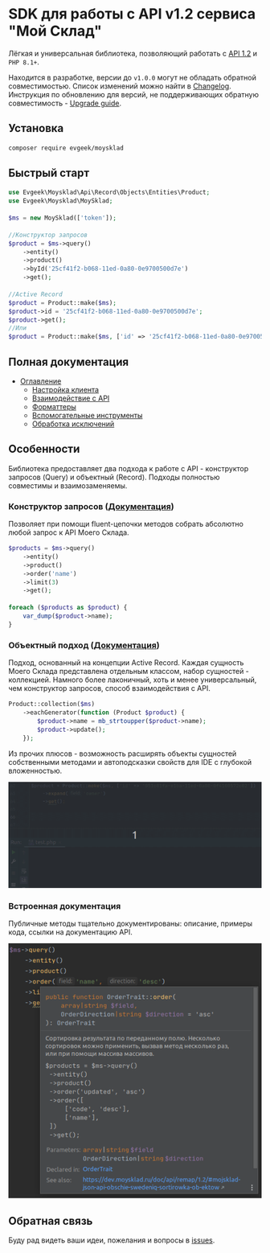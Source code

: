 # SDK для работы с API v1.2 сервиса "Мой Склад"

Лёгкая и универсальная библиотека, позволяющий работать с [API 1.2](https://dev.moysklad.ru/doc/api/remap/1.2) и `PHP 8.1+`.

Находится в разработке, версии до `v1.0.0` могут не обладать обратной совместимостью. Список изменений можно найти в [Changelog](CHANGELOG.md). Инструкция по обновлению для версий, не поддерживающих обратную совместимость - [Upgrade guide](UPGRADE.md).

## Установка

```bash
composer require evgeek/moysklad
```

## Быстрый старт

```php
use Evgeek\Moysklad\Api\Record\Objects\Entities\Product;
use Evgeek\Moysklad\MoySklad;

$ms = new MoySklad(['token']);

//Конструктор запросов
$product = $ms->query()
    ->entity()
    ->product()
    ->byId('25cf41f2-b068-11ed-0a80-0e9700500d7e')
    ->get();

//Active Record
$product = Product::make($ms);
$product->id = '25cf41f2-b068-11ed-0a80-0e9700500d7e';
$product->get();
//Или
$product = Product::make($ms, ['id' => '25cf41f2-b068-11ed-0a80-0e9700500d7e'])->get();
```

## Полная документация

* [Оглавление](/docs/index.md)
  * [Настройка клиента](/docs/setup.md)
  * [Взаимодействие с API](/docs/api_interaction.md)
  * [Форматтеры](/docs/formatters.md)
  * [Вспомогательные инструменты](/docs/tools.md)
  * [Обработка исключений](/docs/exceptions.md)

## Особенности

Библиотека предоставляет два подхода к работе с API - конструктор запросов (Query) и объектный (Record). Подходы полностью совместимы и взаимозаменяемы.

### Конструктор запросов ([Документация](/docs/query_builder.md))

Позволяет при помощи fluent-цепочки методов собрать абсолютно любой запрос к API Моего Склада. 

```php
$products = $ms->query()
    ->entity()
    ->product()
    ->order('name')
    ->limit(3)
    ->get();

foreach ($products as $product) {
    var_dump($product->name);
}
```

### Объектный подход ([Документация](/docs/active_record.md))

Подход, основанный на концепции Active Record. Каждая сущность Моего Склада представлена отдельным классом, набор сущностей - коллекцией. Намного более лаконичный, хоть и менее универсальный, чем конструктор запросов, способ взаимодействия с API. 

```php
Product::collection($ms)
    ->eachGenerator(function (Product $product) {
        $product->name = mb_strtoupper($product->name);
        $product->update();
    });
```

Из прочих плюсов - возможность расширять объекты сущностей собственными методами и автоподсказки свойств для IDE с глубокой вложенностью.

![autocomplete](/docs/autocomplete.gif)

### Встроенная документация

Публичные методы тщательно документированы: описание, примеры кода, ссылки на документацию API.

![comment](/docs/comments.png)

## Обратная связь

Буду рад видеть ваши идеи, пожелания и вопросы в [issues](https://github.com/evgeek/moysklad/issues).